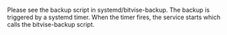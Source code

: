 Please see the backup script in systemd/bitvise-backup. The backup is triggered by a systemd timer. When the timer fires, the service starts which calls the bitvise-backup script.
